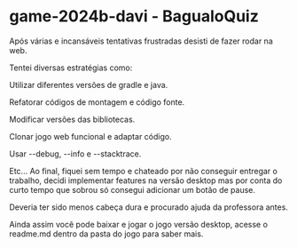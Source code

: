 # game-2024b-davi - BagualoQuiz

Após várias e incansáveis tentativas frustradas desisti de fazer rodar na web.

Tentei diversas estratégias como: 

Utilizar diferentes versões de gradle e java.

Refatorar códigos de montagem e código fonte.

Modificar versões das bibliotecas.

Clonar jogo web funcional e adaptar código.

Usar --debug, --info e --stacktrace.

Etc...
Ao final, fiquei sem tempo e chateado por não conseguir entregar o trabalho, decidi implementar features na versão desktop 
mas por conta do curto tempo que sobrou só consegui adicionar um botão de pause.

Deveria ter sido menos cabeça dura e procurado ajuda da professora antes.

Ainda assim vocẽ pode baixar e jogar o jogo versão desktop,
acesse o readme.md dentro da pasta do jogo para saber mais.
